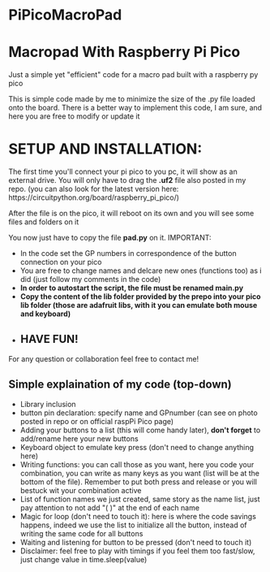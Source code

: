 # PiPicoMacroPad
<h1>Macropad With Raspberry Pi Pico</h1>
Just a simple yet "efficient" code for a macro pad built with a raspberry py pico

This is simple code made by me to minimize the size of the .py file loaded onto the board.
There is a better way to implement this code, I am sure, and here you are free to modify or update it

<h1>SETUP AND INSTALLATION:</h1>
The first time you'll connect your pi pico to you pc, it will show as an external drive.
You will only have to drag the <b>.uf2</b> file also posted in my repo.
(you can also look for the latest version here: https://circuitpython.org/board/raspberry_pi_pico/)
  
After the file is on the pico, it will reboot on its own and you will see some files and folders on it

You now just have to copy the file <b>pad.py</b> on it.
IMPORTANT: 
<ul>
  <li>In the code set the GP numbers in correspondence of the button connection on your pico</li>
  <li>You are free to change names and delcare new ones (functions too) as i did (just follow my comments in the code)</li>
  <li><b>In order to autostart the script, the file must be renamed main.py</b></li>
  <li><b>Copy the content of the lib folder provided by the prepo into your pico lib folder (those are adafruit libs, with it you can emulate both mouse and keyboard)</b></li>
  <li><h2>HAVE FUN!</h2></li>
</ul> 

For any question or collaboration feel free to contact me!

<h2>Simple explaination of my code (top-down)</h2>
<ul>
  <li>Library inclusion</li>
  <li>button pin declaration: specify name and GPnumber (can see on photo posted in repo or on official raspPi Pico page)</li>
  <li>Adding your buttons to a list (this will come handy later), <b>don't forget</b> to add/rename here your new buttons</li>
  <li>Keyboard object to emulate key press (don't need to change anything here)</li>
  <li>Writing functions: you can call those as you want, here you code your combination, you can write as many keys as you want (list will be at the bottom of the file). Remember to put both press and release or you will bestuck wit your combination active</li>
  <li>List of function names we just created, same story as the name list, just pay attention to not add "( )" at the end of each name </li>
  <li>Magic for loop (don't need to touch it): here is where the code savings happens, indeed we use the list to initialize all the button, instead of writing the same code for all buttons</li>
  <li>Waiting and listening for button to be pressed  (don't need to touch it)</li>
  <li>Disclaimer: feel free to play with timings if you feel them too fast/slow, just change value in time.sleep(value)</li>
</ul>
